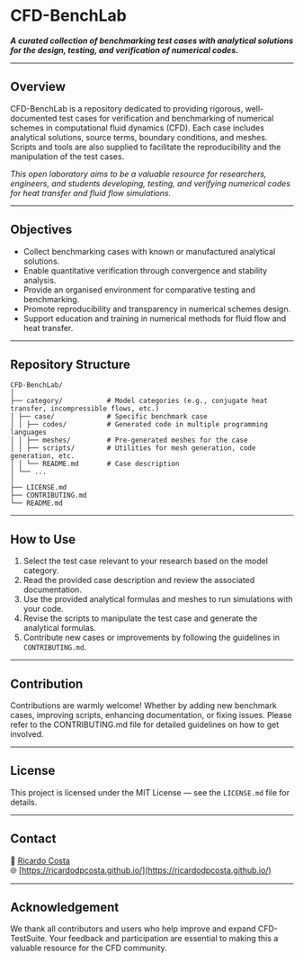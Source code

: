 # CFD-BenchLab

___A curated collection of benchmarking test cases with analytical solutions for the design, testing, and verification of numerical codes.___

---

## Overview

CFD-BenchLab is a repository dedicated to providing rigorous, well-documented test cases for verification and benchmarking of numerical schemes in computational fluid dynamics (CFD). Each case includes analytical solutions, source terms, boundary conditions, and meshes. Scripts and tools are also supplied to facilitate the reproducibility and the manipulation of the test cases.

_This open laboratory aims to be a valuable resource for researchers, engineers, and students developing, testing, and verifying numerical codes for heat transfer and fluid flow simulations._

---

## Objectives

- Collect benchmarking cases with known or manufactured analytical solutions.
- Enable quantitative verification through convergence and stability analysis.
- Provide an organised environment for comparative testing and benchmarking.
- Promote reproducibility and transparency in numerical schemes design.
- Support education and training in numerical methods for fluid flow and heat transfer.

---

## Repository Structure

```
CFD-BenchLab/
│
├── category/           # Model categories (e.g., conjugate heat transfer, incompressible flows, etc.)
│ ├── case/             # Specific benchmark case
│ │ ├── codes/          # Generated code in multiple programming languages
│ │ ├── meshes/         # Pre-generated meshes for the case
│ │ ├── scripts/        # Utilities for mesh generation, code generation, etc.
│ │ └── README.md       # Case description
│ └── ...
│
├── LICENSE.md
├── CONTRIBUTING.md
└── README.md

```

---

## How to Use

1. Select the test case relevant to your research based on the model category.
2. Read the provided case description and review the associated documentation.
3. Use the provided analytical formulas and meshes to run simulations with your code.
4. Revise the scripts to manipulate the test case and generate the analytical formulas.
5. Contribute new cases or improvements by following the guidelines in `CONTRIBUTING.md`.

---

## Contribution

Contributions are warmly welcome! Whether by adding new benchmark cases, improving scripts, enhancing documentation, or fixing issues.
Please refer to the CONTRIBUTING.md file for detailed guidelines on how to get involved.

---

## License

This project is licensed under the MIT License — see the `LICENSE.md` file for details.

---

## Contact

📧 [Ricardo Costa](mailto:rcosta\@dep.uminho.pt)  
🌐 [https://ricardodpcosta.github.io/](https://ricardodpcosta.github.io/)  

---

## Acknowledgement

We thank all contributors and users who help improve and expand CFD-TestSuite. Your feedback and participation are essential to making this a valuable resource for the CFD community.
